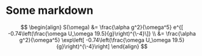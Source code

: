 # Some markdown

$$
\begin{align}
S(\omega) 
&= \frac{\alpha g^2}{\omega^5} e^{[ -0.74\left(\frac{\omega U_\omega 19.5}{g}\right)^{\-4}\]} \\
&= \frac{\alpha g^2}{\omega^5} \exp\left[ -0.74\left(\frac{\omega U_\omega 19.5}{g}\right)^{\-4}\right]
\end{align}
$$

